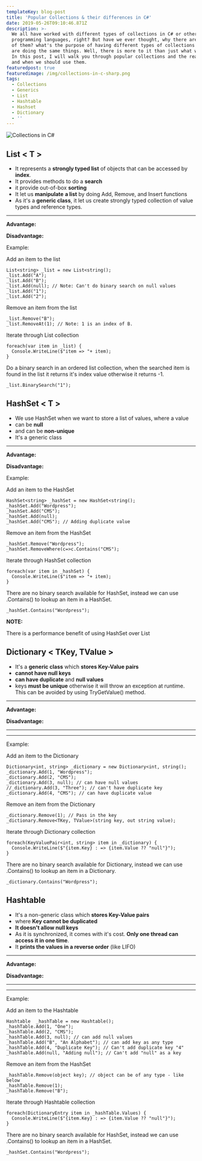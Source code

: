 ```yaml
---
templateKey: blog-post
title: 'Popular Collections & their differences in C#'
date: 2019-05-26T09:10:46.871Z
description: >-
  We all have worked with different types of collections in C# or other
  programming languages, right? But have we ever thought, why there are so many
  of them? what's the purpose of having different types of collections when they
  are doing the same things. Well, there is more to it than just what we know.
  In this post, I will walk you through popular collections and the reason why
  and when we should use them.
featuredpost: true
featuredimage: /img/collections-in-c-sharp.png
tags:
  - Collections
  - Generics
  - List
  - Hashtable
  - Hashset
  - Dictionary
  - ''
---
```

![Collections in C#](/img/collections-in-c-sharp.png "Collections in C#")

## List < T >

* It represents a **strongly typed list** of objects that can be accessed by **index**.
* It provides methods to do a **search** 
* it provide out-of-box **sorting** 
* It let us **manipulate** **a list** by doing Add, Remove, and Insert functions
* As it's a **generic class**, it let us create strongly typed collection of value types and reference types.

****

**Advantage:** 



**Disadvantage:**





Example:

Add an item to the list

```
List<string> _list = new List<string();
_list.Add("A");
_list.Add("B");
_list.Add(null); // Note: Can't do binary search on null values
_list.Add("1");
_list.Add("2");
```

Remove an item from the list

```
_list.Remove("B");
_list.RemoveAt(1); // Note: 1 is an index of B.
```

Iterate through List collection

```
foreach(var item in _list) {
  Console.WriteLine($"item => "+ item);
}
```

Do a binary search in an ordered list collection, when the searched item is found in the list it returns it's index value otherwise it returns -1. 

```
_list.BinarySearch("1");
```

## HashSet < T >

* We use HashSet<T> when we want to store a list of values, where a value 
* can be **null**
* and can be **non-unique**
* It's a generic class

****

**Advantage:** 



**Disadvantage:**

Example:

Add an item to the HashSet

```
HashSet<string> _hashSet = new HashSet<string();
_hashSet.Add("Wordpress");
_hashSet.Add("CMS");
_hashSet.Add(null);
_hashSet.Add("CMS"); // Adding duplicate value
```

Remove an item from the HashSet

```
_hashSet.Remove("Wordpress");
_hashSet.RemoveWhere(c=>c.Contains("CMS");
```

Iterate through HashSet collection

```
foreach(var item in _hashSet) {
  Console.WriteLine($"item => "+ item);
}
```

There are no binary search available for HashSet, instead we can use .Contains() to lookup an item in a HashSet. 

```
_hashSet.Contains("Wordpress");
```

**NOTE:**

There is a performance benefit of using HashSet<T> over List<T>

## Dictionary < TKey, TValue >

* It's a **generic class** which **stores Key-Value pairs** 
* **cannot have null keys**
* **can have duplicate**  and **null values**
* keys **must be unique** otherwise it will throw an exception at runtime. This can be avoided by using TryGetValue() method.

****

**Advantage:** 



**Disadvantage:**

****

****

Example:

Add an item to the Dictionary

```
Dictionary<int, string> _dictionary = new Dictionary<int, string();
_dictionary.Add(1, "Wordpress");
_dictionary.Add(2, "CMS");
_dictionary.Add(3, null); // can have null values
//_dictionary.Add(3, "Three"); // can't have duplicate key
_dictionary.Add(4, "CMS"); // can have duplicate value
```

Remove an item from the Dictionary

```
_dictionary.Remove(1); // Pass in the key
_dictionary.Remove<TKey, TValue>(string key, out string value);
```

Iterate through Dictionary collection

```
foreach(KeyValuePair<int, string> item in _dictionary) {
  Console.WriteLine($"{item.Key} : => {item.Value ?? "null"}");
}
```

There are no binary search available for Dictionary, instead we can use .Contains() to lookup an item in a Dictionary. 

```
_dictionary.Contains("Wordpress");
```

## Hashtable

* It's a non-generic class which **stores Key-Value pairs** 
* where **Key cannot be duplicated**
* **It doesn't allow null keys**
* As it is synchronized, it comes with it's cost. **Only one thread can access it in one time**.
* It **prints the values in a reverse order** (like LIFO)

****

**Advantage:** 



**Disadvantage:**

****

****

Example:

Add an item to the Hashtable

```
Hashtable  _hashTable = new Hashtable();
_hashTable.Add(1, "One");
_hashTable.Add(2, "CMS");
_hashTable.Add(3, null); // can add null values
_hashTable.Add("B", "An Alphabet"); // can add key as any type
_hashTable.Add(4, "Duplicate Key"); // Can't add duplicate key "4"
_hashTable.Add(null, "Adding null"); // Can't add "null" as a key
```

Remove an item from the HashSet

```
_hashTable.Remove(object key); // object can be of any type - like below
_hashTable.Remove(1);  
_hashTable.Remove("B"); 
```

Iterate through Hashtable collection

```
foreach(DictionaryEntry item in _hashTable.Values) {
  Console.WriteLine($"{item.Key} : => {item.Value ?? "null"}");
}
```

There are no binary search available for HashSet, instead we can use .Contains() to lookup an item in a HashSet. 

```
_hashSet.Contains("Wordpress");
```
